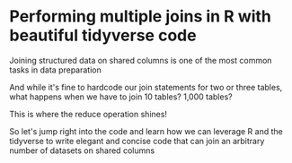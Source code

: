 # Performing multiple joins in R with beautiful tidyverse code

Joining structured data on shared columns is one of the most common tasks in data preparation

And while it's fine to hardcode our join statements for two or three tables, what happens when we have to join 10 tables? 1,000 tables?

This is where the reduce operation shines!

So let's jump right into the code and learn how we can leverage R and the tidyverse to write elegant and concise code that can join an arbitrary number of datasets on shared columns 

